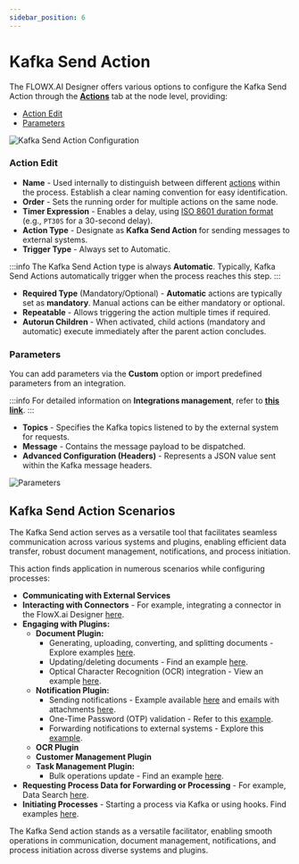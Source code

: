 ```yaml
---
sidebar_position: 6
---
```


# Kafka Send Action

The FLOWX.AI Designer offers various options to configure the Kafka Send Action through the [**Actions**](../../terms/flowx-actions) tab at the node level, providing:

- [Action Edit](#action-edit)
- [Parameters](#parameters)

![Kafka Send Action Configuration](https://s3.eu-west-1.amazonaws.com/docx.flowx.ai/3.5/kafka_send_action_confg.gif)

### Action Edit

- **Name** - Used internally to distinguish between different [actions](../actions/actions.md) within the process. Establish a clear naming convention for easy identification.
- **Order** - Sets the running order for multiple actions on the same node.
- **Timer Expression** - Enables a delay, using [ISO 8601 duration format](../node/timer-events/timer-expressions.md#iso-8601) (e.g., `PT30S` for a 30-second delay).
- **Action Type** - Designate as **Kafka Send Action** for sending messages to external systems.
- **Trigger Type** - Always set to Automatic.

:::info
The Kafka Send Action type is always **Automatic**. Typically, Kafka Send Actions automatically trigger when the process reaches this step.
:::

- **Required Type** (Mandatory/Optional) - **Automatic** actions are typically set as **mandatory**. Manual actions can be either mandatory or optional.
- **Repeatable** - Allows triggering the action multiple times if required.
- **Autorun Children** - When activated, child actions (mandatory and automatic) execute immediately after the parent action concludes.

### Parameters

You can add parameters via the **Custom** option or import predefined parameters from an integration.

:::info
For detailed information on **Integrations management**, refer to [<u>**this link**</u>](../../platform-deep-dive/core-components/core-extensions/integration-management).
:::

- **Topics** - Specifies the Kafka topics listened to by the external system for requests.
- **Message** - Contains the message payload to be dispatched.
- **Advanced Configuration (Headers)** - Represents a JSON value sent within the Kafka message headers.

![Parameters](https://s3.eu-west-1.amazonaws.com/docx.flowx.ai/3.5/message_send_parameters.png)

## Kafka Send Action Scenarios

The Kafka Send action serves as a versatile tool that facilitates seamless communication across various systems and plugins, enabling efficient data transfer, robust document management, notifications, and process initiation.

This action finds application in numerous scenarios while configuring processes:

- **Communicating with External Services**
- **Interacting with Connectors** - For example, integrating a connector in the FlowX.ai Designer [here](../../platform-deep-dive/integrations/building-a-connector.md#integrating-a-connector-in-flowxai-designer).
- **Engaging with Plugins:**
    - **Document Plugin:**
        - Generating, uploading, converting, and splitting documents - Explore examples [here](../../platform-deep-dive/plugins/custom-plugins/documents-plugin/using-documents-plugin).
        - Updating/deleting documents - Find an example [here](../../platform-deep-dive/plugins/custom-plugins/documents-plugin/using-documents-plugin/updating-deleting-document-files.md).
        - Optical Character Recognition (OCR) integration - View an example [here](../../platform-deep-dive/plugins/custom-plugins/ocr-plugin.md#scenario-for-flowxai-generated-documents).
    - **Notification Plugin:**
        - Sending notifications - Example available [here](../../platform-deep-dive/plugins/custom-plugins/notifications-plugin/using-notifications-plugin/sending-a-notification.md) and emails with attachments [here](../../platform-deep-dive/plugins/custom-plugins/notifications-plugin/using-notifications-plugin/sending-an-email-with-attachments.md).
        - One-Time Password (OTP) validation - Refer to this [example](../../platform-deep-dive/plugins/custom-plugins/notifications-plugin/using-notifications-plugin/otp-flow/).
        - Forwarding notifications to external systems - Explore this [example](../../platform-deep-dive/plugins/custom-plugins/notifications-plugin/using-notifications-plugin/forwarding-notifications-to-an-external-system.md).
    - **OCR Plugin**
    - **Customer Management Plugin**
    - **Task Management Plugin:**
        - Bulk operations update - Find an example [here](../../platform-deep-dive/plugins/custom-plugins/task-management/task-management.md#bulk-updates).
- **Requesting Process Data for Forwarding or Processing** - For example, Data Search [here](../../platform-deep-dive/core-components/core-extensions/search-data-service.md).
- **Initiating Processes** - Starting a process via Kafka or using hooks. Find examples [here](../../flowx-designer/managing-a-process-flow/starting-a-process.md).

The Kafka Send action stands as a versatile facilitator, enabling smooth operations in communication, document management, notifications, and process initiation across diverse systems and plugins.
